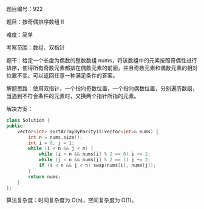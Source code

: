 题目编号：922

题目：按奇偶排序数组 II

难度：简单

考察范围：数组、双指针

题干：给定一个长度为偶数的整数数组 nums，将该数组中的元素按照奇偶性进行排序，使得所有奇数元素都排在偶数元素的前面，并且奇数元素和偶数元素的相对位置不变。可以返回任意一种满足条件的答案。

解题思路：使用双指针，一个指向奇数位置，一个指向偶数位置，分别遍历数组，当遇到不符合条件的元素时，交换两个指针所指的元素。

解决方案：

```cpp
class Solution {
public:
    vector<int> sortArrayByParityII(vector<int>& nums) {
        int n = nums.size();
        int i = 0, j = 1;
        while (i < n && j < n) {
            while (i < n && nums[i] % 2 == 0) i += 2;
            while (j < n && nums[j] % 2 == 1) j += 2;
            if (i < n && j < n) swap(nums[i], nums[j]);
        }
        return nums;
    }
};
```

算法复杂度：时间复杂度为 O(n)，空间复杂度为 O(1)。
